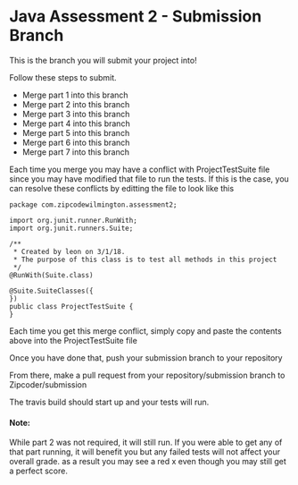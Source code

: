 # Java Assessment 2 - Submission Branch

This is the branch you will submit your project into! 

Follow these steps to submit. 

* Merge part 1 into this branch
* Merge part 2 into this branch
* Merge part 3 into this branch
* Merge part 4 into this branch
* Merge part 5 into this branch
* Merge part 6 into this branch
* Merge part 7 into this branch

Each time you merge you may have a conflict with ProjectTestSuite file since you may have modified that file to run the tests. If this is the case, you can resolve these conflicts by editting the file to look like this

```
package com.zipcodewilmington.assessment2;

import org.junit.runner.RunWith;
import org.junit.runners.Suite;

/**
 * Created by leon on 3/1/18.
 * The purpose of this class is to test all methods in this project
 */
@RunWith(Suite.class)

@Suite.SuiteClasses({
})
public class ProjectTestSuite {
}
```

Each time you get this merge conflict, simply copy and paste the contents above into the ProjectTestSuite file

Once you have done that, push your submission branch to your repository

From there, make a pull request from your repository/submission branch to Zipcoder/submission

The travis build should start up and your tests will run. 

#### Note: 
While part 2 was not required, it will still run. If you were able to get any of that part running, it will benefit you but any failed tests will not affect your overall grade. as a result you may see a red x even though you may still get a perfect score.
